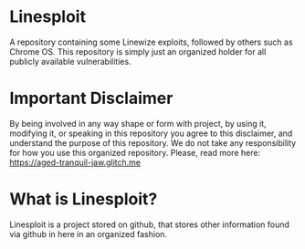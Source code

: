 # Linesploit
A repository containing some Linewize exploits, followed by others such as Chrome OS. This repository is simply just an organized holder for all publicly available vulnerabilities.

# Important Disclaimer
By being involved in any way shape or form with project, by using it, modifying it, or speaking in this repository you agree to this disclaimer, and understand the purpose of this
repository. We do not take any responsibility for how you use this organized repository. Please, read more here: https://aged-tranquil-jaw.glitch.me

# What is Linesploit?
Linesploit is a project stored on github, that stores other information found via github in here in an organized fashion.
